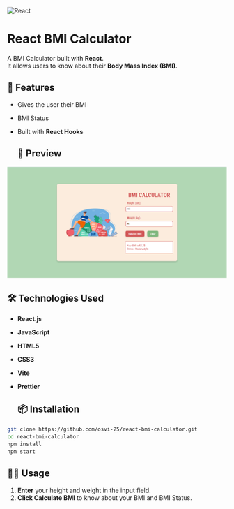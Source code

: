 ![React](https://img.shields.io/badge/React-20232A?style=for-the-badge&logo=react&logoColor=61DAFB)

# React BMI Calculator

A BMI Calculator built with **React**.  
It allows users to know about their **Body Mass Index (BMI)**.

## 🚀 Features
- Gives the user their BMI
- BMI Status
- Built with **React Hooks**

  ## 📸 Preview
![BMI Calculator Preview](./src/assets/preview.png)

## 🛠️ Technologies Used
- **React.js**  
- **JavaScript**  
- **HTML5**  
- **CSS3**  
- **Vite**
- **Prettier**
  
  ## 📦 Installation
```bash
git clone https://github.com/osvi-25/react-bmi-calculator.git
cd react-bmi-calculator
npm install
npm start
```
## 🧑‍💻 Usage

1. **Enter** your height and weight in the input field.
2. **Click Calculate BMI** to know about your BMI and BMI Status.
